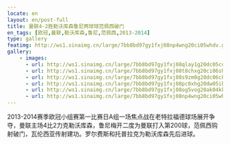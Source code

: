 ```yaml
---
locate: en
layout: en/post-full
title: 曼联4-2胜勒沃库森鲁尼两球球范佩西破门
en_tags: [欧冠,曼联,勒沃库森,鲁尼,范佩西,2013-2014]
type: gallery
featimg: http://ws1.sinaimg.cn/large/7bb8bd97gy1fxj08np4wng20ci05whdv.gif
gallery:
    - images:
      - url: http://ws1.sinaimg.cn/large/7bb8bd97gy1fxj08qlay1g20dc05cu0z.gif
      - url: http://ws1.sinaimg.cn/large/7bb8bd97gy1fxj08t8chxg20ci06shdv.gif
      - url: http://ws1.sinaimg.cn/large/7bb8bd97gy1fxj08s9zm0g20dc06ckjn.gif
      - url: http://ws1.sinaimg.cn/large/7bb8bd97gy1fxj08pc0xhg20dw05ikjn.gif
      - url: http://ws1.sinaimg.cn/large/7bb8bd97gy1fxj08og5vog20ak04kkjn.gif
      - url: http://ws1.sinaimg.cn/large/7bb8bd97gy1fxj08np4wng20ci05whdv.gif
---
```


2013-2014赛季欧冠小组赛第一比赛日A组一场焦点战在老特拉福德球场展开争夺，曼联主场4比2力克勒沃库森，鲁尼梅开二度为曼联打入第200球，范佩西钩射破门，瓦伦西亚传射建功。罗尔费斯和托普拉克为勒沃库森先后进球。